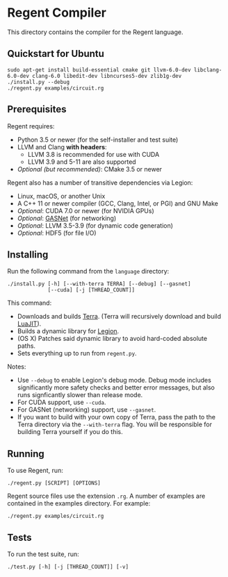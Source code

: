 # Regent Compiler

This directory contains the compiler for the Regent language.

## Quickstart for Ubuntu

```
sudo apt-get install build-essential cmake git llvm-6.0-dev libclang-6.0-dev clang-6.0 libedit-dev libncurses5-dev zlib1g-dev
./install.py --debug
./regent.py examples/circuit.rg
```

## Prerequisites

Regent requires:

  * Python 3.5 or newer (for the self-installer and test suite)
  * LLVM and Clang **with headers**:
      * LLVM 3.8 is recommended for use with CUDA
      * LLVM 3.9 and 5-11 are also supported
  * *Optional (but recommended)*: CMake 3.5 or newer

Regent also has a number of transitive dependencies via Legion:

  * Linux, macOS, or another Unix
  * A C++ 11 or newer compiler (GCC, Clang, Intel, or PGI) and GNU Make
  * *Optional*: CUDA 7.0 or newer (for NVIDIA GPUs)
  * *Optional*: [GASNet](https://gasnet.lbl.gov/) (for networking)
  * *Optional*: LLVM 3.5-3.9 (for dynamic code generation)
  * *Optional*: HDF5 (for file I/O)

## Installing

Run the following command from the `language` directory:

```
./install.py [-h] [--with-terra TERRA] [--debug] [--gasnet]
             [--cuda] [-j [THREAD_COUNT]]
```

This command:

  * Downloads and builds [Terra](http://terralang.org/). (Terra will
    recursively download and build [LuaJIT](http://luajit.org/)).
  * Builds a dynamic library for [Legion](http://legion.stanford.edu/).
  * (OS X) Patches said dynamic library to avoid hard-coded absolute paths.
  * Sets everything up to run from `regent.py`.

Notes:

  * Use `--debug` to enable Legion's debug mode. Debug mode includes
    significantly more safety checks and better error messages, but
    also runs signficantly slower than release mode.
  * For CUDA support, use `--cuda`.
  * For GASNet (networking) support, use `--gasnet`.
  * If you want to build with your own copy of Terra, pass the path to
    the Terra directory via the `--with-terra` flag. You will be
    responsible for building Terra yourself if you do this.

## Running

To use Regent, run:

```
./regent.py [SCRIPT] [OPTIONS]
```

Regent source files use the extension `.rg`. A number of examples are
contained in the examples directory. For example:

```
./regent.py examples/circuit.rg
```

## Tests

To run the test suite, run:

    ./test.py [-h] [-j [THREAD_COUNT]] [-v]
